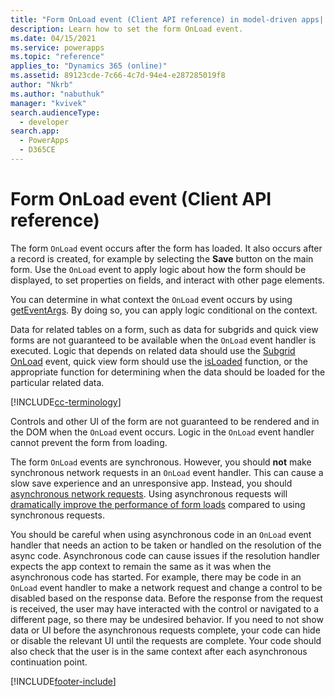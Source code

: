 ```yaml
---
title: "Form OnLoad event (Client API reference) in model-driven apps| MicrosoftDocs"
description: Learn how to set the form OnLoad event.
ms.date: 04/15/2021
ms.service: powerapps
ms.topic: "reference"
applies_to: "Dynamics 365 (online)"
ms.assetid: 89123cde-7c66-4c7d-94e4-e287285019f8
author: "Nkrb"
ms.author: "nabuthuk"
manager: "kvivek"
search.audienceType: 
  - developer
search.app: 
  - PowerApps
  - D365CE
---
```

# Form OnLoad event (Client API reference)

The form `OnLoad` event occurs after the form has loaded. It also occurs after a record is created, for example by selecting the **Save** button on the main form.  Use the `OnLoad` event to apply logic about how the form should be displayed, to set properties on fields, and interact with other page elements.

You can determine in what context the `OnLoad` event occurs by using [getEventArgs](../executioncontext/getEventArgs.md). By doing so, you can apply logic conditional on the context. 

Data for related tables on a form, such as data for subgrids and quick view forms are not guaranteed to be available when the `OnLoad` event handler is executed. Logic that depends on related data should use the [Subgrid OnLoad](./subgrid-onload.md) event, quick view form should use the [isLoaded](../formcontext-ui-quickforms/isloaded.md) function, or the appropriate function for determining when the data should be loaded for the particular related data.

[!INCLUDE[cc-terminology](../../data-platform/includes/cc-terminology.md)]

Controls and other UI of the form are not guaranteed to be rendered and in the DOM when the `OnLoad` event occurs. Logic in the `OnLoad` event handler cannot prevent the form from loading.

The form `OnLoad` events are synchronous. However, you should **not** make synchronous network requests in an `OnLoad` event handler. This can cause a slow save experience and an unresponsive app. Instead, you should [asynchronous network requests](../../../best-practices/business-logic/interact-http-https-resources-asynchronously.md). Using asynchronous requests will [dramatically improve the performance of form loads](https://powerapps.microsoft.com/blog/turbocharge-your-model-driven-apps-by-transitioning-away-from-synchronous-requests/) compared to using synchronous requests.

You should be careful when using asynchronous code in an `OnLoad` event handler that needs an action to be taken or handled on the resolution of the async code. Asynchronous code can cause issues if the resolution handler expects the app context to remain the same as it was when the asynchronous code has started. For example, there may be code in an `OnLoad` event handler to make a network request and change a control to be disabled based on the response data. Before the response from the request is received, the user may have interacted with the control or navigated to a different page, so there may be undesired behavior. If you need to not show data or UI before the asynchronous requests complete, your code can hide or disable the relevant UI until the requests are complete. Your code should also check that the user is in the same context after each asynchronous continuation point.





[!INCLUDE[footer-include](../../../../../includes/footer-banner.md)]